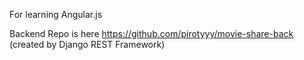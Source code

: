 For learning Angular.js

Backend Repo is here https://github.com/pirotyyy/movie-share-back (created by Django REST Framework)
